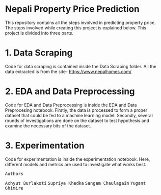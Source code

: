 # Nepali Property Price Prediction
This repository contains all the steps involved in predicting property price. The steps involved while creating this project is explained below.
This project is divided into three parts. 

# 1. Data Scraping
Code for data scraping is contained inside the Data Scraping folder. 
All the data extracted is from the site- https://www.nepalhomes.com/

# 2. EDA and Data Preprocessing
Code for EDA and Data Preprocessing is inside the EDA and Data Preprocesing notebook.
Firstly, the data is processed to form a proper dataset that could be fed to a machine learning model. 
Secondly, several rounds of investigations are done on the dataset to test hypothesis and examine the necessary bits of the dataset. 

# 3. Experimentation
Code for experimentation is inside the experimentation notebook. 
Here, different models and metrics are used to investigate what works best.


<kbd>Authors</kbd>

<kbd>Achyut Burlakoti</kbd>
<kbd>Supriya Khadka</kbd>
<kbd>Sangam Chaulagain</kbd>
<kbd>Yugant Ghimire</kbd>
